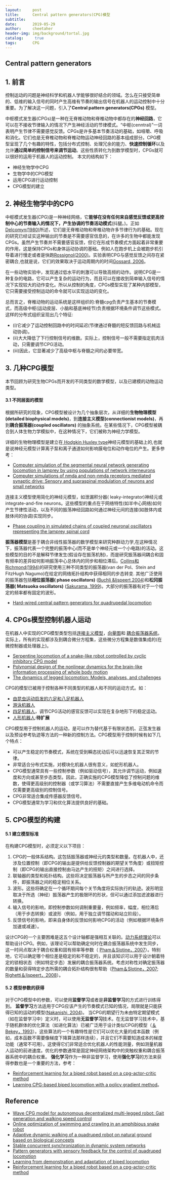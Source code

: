 ```yaml
---
layout:     post
title:      Central pattern generators(CPG)模型
subtitle:  
date:       2019-05-29
author:     cheetaher
header-img: img/background/tortal.jpg
catalog: 	 true
tags:       CPG 
---
```



## Central pattern generators
## 1. 前言
控制运动的问题是神经科学和机器人学能够很好结合的领域。怎么在只接受简单的、低维的输入信号的同时产生高维有节奏的输出信号在机器人的运动控制中十分重要。为了解决这一问题，引入了**Central pattern generators(CPGs)** 模型。

中枢模式发生器(CPGs)是一种在无脊椎动物和脊椎动物中都存在的**神经回路**，它可以在不接收节律输入的情况下产生神经活动的节律模式。“中枢(cenntral)”一词表明产生节律不需要感觉反馈。CPGs是许多基本节奏活动的基础，如咀嚼、呼吸和消化。它们也是无脊椎动物和脊椎动物运动神经回路的基本组成部分。CPG模型呈现了几个有趣的特性，包括分布式控制、处理冗余的能力、**快速控制循环**以及允许**通过简单的控制信号来调节运动**。这些性质转化为到数学模型时，CPGs就可以很好的运用于机器人的运动控制。
本文的结构如下：
* 神经生物学中CPG
* 生物学中的CPG模型
* 运用CPG进行运动控制
* CPG模型的建立

## 2. 神经生物学中的CPG
中枢模式发生器(CPG)是一种神经网络，它**能够在没有任何来自感觉反馈或更高控制中心的节奏输入的情况下，产生协调的节奏活动模式**(抖腿。)。正如[Delcomyn(1980)](https://www.ncbi.nlm.nih.gov/pubmed/7423199)所述，它们是无脊椎动物和脊椎动物许多节律行为的基础。现在的研究已经证实这种输出的节奏是不需要感官信息的，在许多的生物中都能发现CPGs。虽然产生节奏并不需要感官反馈，但它在形成节奏模式方面起着非常重要的作用，这是保持CPGs和身体运动协调的基础。例如人在跑步机上会被跑步机引导着进行慢走或者是快跑[Rossignol(2000)](https://www.ncbi.nlm.nih.gov/pubmed/11240279)。实验表明CPG与感觉反馈之间存在紧密耦合,也就是说，它们的效果取决于运动周期内的时间[Gossard, 2006](https://www.ncbi.nlm.nih.gov/pubmed/17008376)。

在一些动物实验中，发现通过低水平的刺激可以导致高频的动作。说明CPG是一种复杂的电路，它可以产生复杂的运动行为，而且可以在接收到简单输入信号的情况下实现较大的动作变化。所以从控制的角度，CPGs模型实现了某种内部模型，它只需要接受控制运动的命令就可以实现运动的变化。

总而言之，脊椎动物的运动系统是这样组织的:脊髓cpg负责产生基本的节奏模式，而高级中枢(运动皮层、小脑和基底神经节)负责根据环境条件调节这些模式。这样的分布式组织呈现出几个特征:
* (i)它减少了运动控制回路中的时间延迟(节律通过脊髓的短反馈回路与机械运动协调)。
* (ii)大大降低了下行控制信号的维数。实际上，控制信号一般不需要指定肌肉活动，只需要调节CPG活动。
* (iii)因此，它显著减少了高级中枢与脊髓之间的必要带宽。

## 3. 几种CPG模型
本节回顾为研究生物CPGs而开发的不同类型的数学模型，以及已建模的动物运动类型。

#### 3.1 不同层面的模型
根据所研究的现象，CPG模型被设计为几个抽象层次，从详细的**生物物理模型(detailed biophysical models)**，到**连接主义模型(connectionist models)**，再到**耦合振荡器(coupled oscillators)** 的抽象系统。在某些情况下，CPG模型被耦合到人体生物力学模拟中，在这种情况下，它们被称为神经力学模型。

详细的生物物理模型是建立在[ Hodgkin Huxley type](https://en.wikipedia.org/wiki/Hodgkin%E2%80%93Huxley_model)神经元模型的基础上的,也就是说神经元模型计算离子泵和离子通道如何影响膜电位和动作电位的产生。更多参考：
* [Computer simulation of the segmental neural network generating locomotion in lamprey by using populations of network interneurons](https://link.springer.com/article/10.1007/BF00203132)
* [Computer simulations of nmda and non-nmda receptors mediated synaptic drive: Sensory and supraspinal modulation of neurons and small networks](https://www.ncbi.nlm.nih.gov/pubmed/8105036)

连接主义模型使用简化的神经元模型，如泄漏积分器( leaky-integrator)神经元或 integrate-and-fire neurons。这些模型的重点在于网络特性(如半中心网络)如何产生节律性活动，以及不同的振荡神经回路如何通过神经元间的连接(如肢体内或肢体间的协调)实现同步。
* [Phase coupling in simulated chains of coupled neuronal oscillators representing the lamprey spinal cord](https://www.mitpressjournals.org/doi/abs/10.1162/neco.1992.4.4.546)


**振荡器模型**是基于耦合非线性振荡器的数学模型来研究种群动力学,在这种情况下，振荡器代表一个完整的振荡中心(而不是单个神经元或一个小电路)的活动。这些模型的目的不是解释节律发生(假设存在振荡机制)，而是研究振荡器间耦合和固有频率的差异如何影响振荡中心总体内的同步和相位滞后。[Collins和Richmond(1994)](http://e.guigon.free.fr/rsc/article/CollinsRichmond94.pdf)的研究使用三种不同类型的振荡器(van der Pol、Stein and FitzHugh Nagumo)在给定的网络拓扑结构中获得相同的步态转变.
其他广泛使用的振荡器包括**相位振荡器( phase oscillators)** ([Buchli &Ijspeert,2004](https://link.springer.com/chapter/10.1007/978-3-540-27835-1_25))和**松冈振荡器( Matsuoka oscillators)** ([Sakurama, 1999](https://link.springer.com/article/10.1023/A:1008924521542))。大部分的振荡器有对于一个给定的频率都有固定的波形。
* [Hard-wired central pattern generators for quadrupedal locomotion](http://e.guigon.free.fr/rsc/article/CollinsRichmond94.pdf)



## 4. CPGs模型控制机器人运动
在机器人中实现的CPG模型类型包括[连接主义模型](http://ieeexplore.ieee.org/abstract/document/1545435/)，[向量图](https://ieeexplore.ieee.org/document/1014741)和 [耦合振荡器系统](https://www.semanticscholar.org/paper/The-Dynamics-of-Legged-Locomotion%3A-Models%2C-and-Holmes-Full/55e98268486d798cbb6b2cc8c8669e261a60d707)。实际上，所有的实现都涉及到耦合微分方程集，这些微分方程集是数值集成的(在微控制器或处理器上)。

* [Serpentine locomotion of a snake-like robot controlled by cyclic inhibitory CPG model](http://ieeexplore.ieee.org/abstract/document/1545435/)
* [Polynomial design of the nonlinear dynamics for the brain-like information processing of whole body motion](https://ieeexplore.ieee.org/document/1014741)
* [The dynamics of legged locomotion: Models, analyses, and challenges](https://www.semanticscholar.org/paper/The-Dynamics-of-Legged-Locomotion%3A-Models%2C-and-Holmes-Full/55e98268486d798cbb6b2cc8c8669e261a60d707)


CPG的模型已被用于控制各种不同类型的机器人和不同的运动方式。如：
* [由昆虫运动启发的六足和八足机器人](https://www.sciencedirect.com/science/article/pii/S0921889005001508)
* [游泳机器人](https://infoscience.epfl.ch/record/118456/files/tro2008.pdf)
* [四足机器人](https://journals.sagepub.com/doi/10.1177/0278364907078089)，调节CPG活动的感官反馈可以实现在复杂地形下的稳定运动。
* [人形机器人](https://link.springer.com/article/10.1007/s10015-007-0479-z):**待扩展**


CPG模型用于控制机器人的运动，是可以作为替代基于有限状态机、正弦发生器以及预设参考轨迹等方法的一种新的控制方法。CPG模型用于控制时候有如下几个特点：
* 可以产生稳定的节奏模式，系统在受到瞬态扰动后可以迅速恢复其正常的节律。
* 非常适合分布式实施，对模块化机器人很有意义，如蛇形机器人。
* CPG模型通常具有一些控制参数（例如驱动信号），其允许调节运动，例如速度和方向或甚至步态类型。因此，正确实施的CPG模型降低了控制问题的维数，使得更高级别的控制器（或学习算法）不需要直接产生多维电动机命令而仅需要更高级别的控制信号。
* CPG非常适合集成传感器反馈信号。
* CPG模型通常为学习和优化算法提供良好的基础。


## 5. CPG模型的构建
#### 5.1 建立模型标准
在构建CPG模型时，必须定义以下项目：
1. CPG的一般体系结构。这包括振荡器或神经元的类型和数量。在机器人中，还涉及位置控制（即CPG的输出是提供给反馈控制器的期望关节角度）或扭矩控制（即CPG的输出直接控制由马达产生的扭矩）之间进行选择。
2. 联轴器的类型和拓扑结构。这些将决定振荡器与所产生的步态之间的同步条件，即振荡器之间的稳定相位关系。
3. 波形。这些将确定在一个循环期间每个关节角度将实际执行的轨迹。波形明显取决于所选（神经）振荡器产生的极限环的形状，但可以通过添加滤波器进行转换。
4. 输入信号的影响，即控制参数如何调制重要量，例如频率，幅度，相位滞后（用于步态转换）或波形（例如，用于独立调节摆动和站立阶段）。
5. 反馈信号的影响，即来自身体的反馈如何影响CPG的活动（例如根据环境条件加速或减速）。

设计CPG的一个主要困难是这五个设计轴都是强相互关联的。[动力系统理论](https://zh.wikipedia.org/wiki/%E5%8A%A8%E5%8A%9B%E7%B3%BB%E7%BB%9F)可以帮助设计CPG。例如，该理论可以帮助确定何时在耦合振荡器系统中发生同步，这一时间点取决于耦合权重和固有频率等参数（ [Pham＆Slotine，2007](http://web.mit.edu/nsl/www/preprints/Polyrhythms05.pdf)）。特别地，它可以确定哪个相位差是稳定的和不稳定的，并且该知识可以用于设计朝着特定的锁相状态（例如特定步态）发展的耦合振荡器系统。考虑对称性对确定振荡器的数量和获得特定步态所需的耦合拓扑结构很有帮助（[Pham＆Slotine，2007](http://web.mit.edu/nsl/www/preprints/Polyrhythms05.pdf); [Righetti＆Ijspeert，2008](https://infoscience.epfl.ch/record/130740/files/righetti08.pdf;)）。

#### 5.2 模型参数的获得
对于CPG模型中的参数，可以使用**监督学习**或者是**非监督学习**的方式进行训练得到。
**监督学习**方法适用于CPG应该产生的节奏模式已知的情况，局限就是只能获得已知的运动的模型([Nakanishi, 2004](https://www.sciencedirect.com/science/article/pii/S0921889004000399))。
当CPG的期望行为未由特定期望模式（如在监督学习中）定义时，可以使用**无监督学习**技术。在无监督学习技术中，基于随机群体的优化算法（如进化算法）已被广泛用于设计类似CPG的模型（[＆Bekey，1993](https://www.worldscientific.com/doi/abs/10.1142/9789814354301_0011)）。这些算法的一个有趣特性是它们可以优化大量的成本函数（例如，成本函数不需要像梯度下降算法那样连续），并且它们不需要知道成本的梯度功能（通常不可用）。这使得它们非常适合优化机器人的性能测量，例如测量机器人运动的前进速度。优化的参数通常是固定神经网络架构中的突触权重和耦合振荡器系统中的耦合权重。
**强化学习**作为一种非监督学习，使用**强化学习**的方法来获得参数也是一个重要的方法，参考：
* [Reinforcement learning for a biped robot based on a cpg-actor-critic method](https://www.sciencedirect.com/science/article/pii/S089360800700024X)
* [Learning CPG-based biped locomotion with a policy gradient method](https://ieeexplore.ieee.org/document/1573569/)。














## Reference
* [Wave CPG model for autonomous decentralized multi-legged robot: Gait generation and walking speed control](https://www.sciencedirect.com/science/article/pii/S0921889005001508)
* [Online optimization of swimming and crawling in an amphibious snake robot](https://infoscience.epfl.ch/record/118456/files/tro2008.pdf)
* [Adaptive dynamic walking of a quadruped robot on natural ground based on biological concepts](https://journals.sagepub.com/doi/10.1177/0278364907078089)
* [Stable concurrent synchronization in dynamic system networks](http://web.mit.edu/nsl/www/preprints/Polyrhythms05.pdf)
* [Pattern generators with sensory feedback for the control of quadruped locomotion](https://infoscience.epfl.ch/record/130740/files/righetti08.pdf;)
* [Learning from demonstration and adaptation of biped locomotion](https://www.sciencedirect.com/science/article/pii/S0921889004000399)
* [Reinforcement learning for a biped robot based on a cpg-actor-critic method](https://www.sciencedirect.com/science/article/pii/S089360800700024X)
